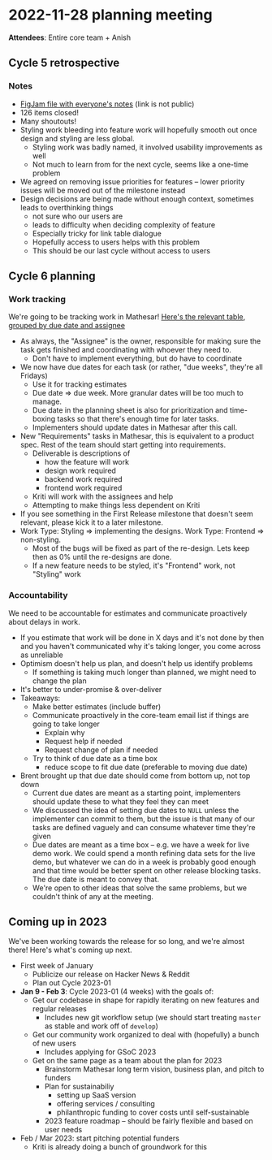 # 2022-11-28 planning meeting

**Attendees**: Entire core team + Anish

## Cycle 5 retrospective

### Notes
- [FigJam file with everyone's notes](https://www.figma.com/file/cO8xRZAy3Rikfr3N74xySu/Cycle-5-retrospective?node-id=0%3A1&t=7JademQ4pe11qlgB-0) (link is not public)
- 126 items closed!
- Many shoutouts!
- Styling work bleeding into feature work will hopefully smooth out once design and styling are less global. 
	- Styling work was badly named, it involved usability improvements as well
	- Not much to learn from for the next cycle, seems like a one-time problem
- We agreed on removing issue priorities for features – lower priority issues will be moved out of the milestone instead
- Design decisions are being made without enough context, sometimes leads to overthinking things
    - not sure who our users are
    - leads to difficulty when deciding complexity of feature
    - Especially tricky for link table dialogue
    - Hopefully access to users helps with this problem
    - This should be our last cycle without access to users

## Cycle 6 planning

### Work tracking
We're going to be tracking work in Mathesar! [Here's the relevant table](https://staging.mathesar.org/mathesar_tables/3/tables/12454), [grouped by due date and assignee](https://staging.mathesar.org/mathesar_tables/3/tables/12454#W1sxLDUwMF0sW10sW1s3OTkwMF0sWzYyMjI5XV0sWyJhbmQiLFtdXV0)

- As always, the "Assignee" is the owner, responsible for making sure the task gets finished and coordinating with whoever they need to.
    - Don't have to implement everything, but do have to coordinate
- We now have due dates for each task (or rather, "due weeks", they're all Fridays)
	- Use it for tracking estimates
	- Due date => due week. More granular dates will be too much to manage. 
	- Due date in the planning sheet is also for prioritization and time-boxing tasks so that there's enough time for later tasks.
	- Implementers should update dates in Mathesar after this call.
- New "Requirements" tasks in Mathesar, this is equivalent to a product spec. Rest of the team should start getting into requirements.
    - Deliverable is descriptions of
        - how the feature will work
        - design work required
        - backend work required
        - frontend work required
    - Kriti will work with the assignees and help 
    - Attempting to make things less dependent on Kriti
- If you see something in the First Release milestone that doesn't seem relevant, please kick it to a later milestone.
- Work Type: Styling => implementing the designs. Work Type: Frontend => non-styling.
	- Most of the bugs will be fixed as part of the re-design. Lets keep then as 0% until the re-designs are done. 
	- If a new feature needs to be styled, it's "Frontend" work, not "Styling" work

### Accountability
We need to be accountable for estimates and communicate proactively about delays in work. 
- If you estimate that work will be done in X days and it's not done by then and you haven't communicated why it's taking longer, you come across as unreliable
- Optimism doesn't help us plan, and doesn't help us identify problems
    - If something is taking much longer than planned, we might need to change the plan
- It's better to under-promise & over-deliver
- Takeaways:
    - Make better estimates (include buffer)
    - Communicate proactively in the core-team email list if things are going to take longer
        - Explain why
        - Request help if needed
        - Request change of plan if needed
    - Try to think of due date as a time box
        - reduce scope to fit due date (preferable to moving due date)
- Brent brought up that due date should come from bottom up, not top down
	- Current due dates are meant as a starting point, implementers should update these to what they feel they can meet
	- We discussed the idea of setting due dates to `NULL` unless the implementer can commit to them, but the issue is that many of our tasks are defined vaguely and can consume whatever time they're given
	- Due dates are meant as a time box – e.g. we have a week for live demo work. We could spend a month refining data sets for the live demo, but whatever we can do in a week is probably good enough and that time would be better spent on other release blocking tasks. The due date is meant to convey that.
	- We're open to other ideas that solve the same problems, but we couldn't think of any at the meeting.

## Coming up in 2023
We've been working towards the release for so long, and we're almost there! Here's what's coming up next.

- First week of January
  - Publicize our release on Hacker News & Reddit
  - Plan out Cycle 2023-01
- **Jan 9 - Feb 3**: Cycle 2023-01 (4 weeks) with the goals of:
  - Get our codebase in shape for rapidly iterating on new features and regular releases
      - Includes new git workflow setup (we should start treating `master` as stable and work off of `develop`)
  - Get our community work organized to deal with (hopefully) a bunch of new users
      - Includes applying for GSoC 2023
  - Get on the same page as a team about the plan for 2023
      - Brainstorm Mathesar long term vision, business plan, and pitch to funders
      - Plan for sustainabiliy 
	      - setting up SaaS version
	      - offering services / consulting
	      - philanthropic funding to cover costs until self-sustainable
      - 2023 feature roadmap – should be fairly flexible and based on user needs
- Feb / Mar 2023: start pitching potential funders
	- Kriti is already doing a bunch of groundwork for this